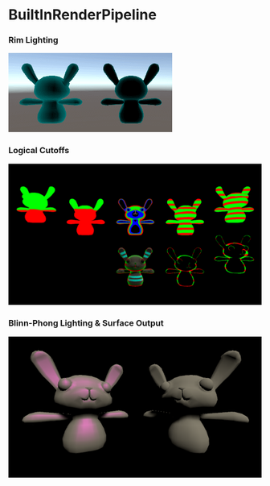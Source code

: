 # BuiltInRenderPipeline
### Rim Lighting
![Rim Lighting](README/rim.gif)

### Logical Cutoffs
![Logical Cutoffs](README/logical_cutoffs.png)

### Blinn-Phong Lighting & Surface Output
![Blinn-Phong Lighting & Surface Output](README/blinn_phong.png)
